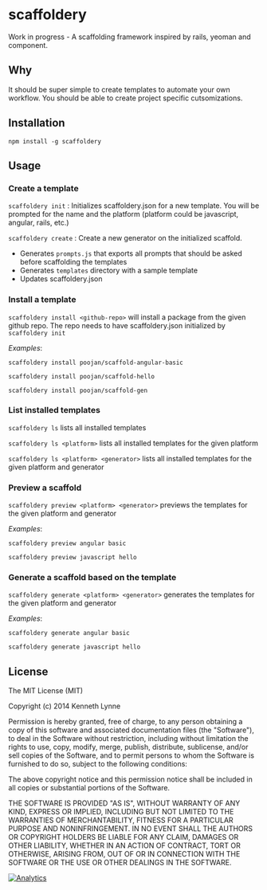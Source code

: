 scaffoldery
===========

Work in progress - A scaffolding framework inspired by rails, yeoman and component.

## Why
It should be super simple to create templates to automate your own workflow. You should be able to create project specific cutsomizations.


## Installation

`npm install -g scaffoldery`


## Usage

### Create a template

`scaffoldery init` : Initializes scaffoldery.json for a new template. You will be prompted for the name and the platform (platform could be javascript, angular, rails, etc.)

`scaffoldery create` : Create a new generator on the initialized scaffold.
* Generates `prompts.js`  that exports all prompts that should be asked before scaffolding the templates
* Generates `templates` directory with a sample template
* Updates scaffoldery.json


### Install a template

`scaffoldery install <github-repo>` will install a package from the given github repo. The repo needs to have scaffoldery.json initialized by `scaffoldery init`

*Examples*:

`scaffoldery install poojan/scaffold-angular-basic`

`scaffoldery install poojan/scaffold-hello`

`scaffoldery install poojan/scaffold-gen`


### List installed templates

`scaffoldery ls` lists all installed templates

`scaffoldery ls <platform>` lists all installed templates for the given platform

`scaffoldery ls <platform> <generator>` lists all installed templates for the given platform and generator


### Preview a scaffold

`scaffoldery preview <platform> <generator>` previews the templates for the given platform and generator

*Examples*:

`scaffoldery preview angular basic`

`scaffoldery preview javascript hello`


### Generate a scaffold based on the template

`scaffoldery generate <platform> <generator>` generates the templates for the given platform and generator

*Examples*:

`scaffoldery generate angular basic`

`scaffoldery generate javascript hello`




## License

The MIT License (MIT)

Copyright (c) 2014 Kenneth Lynne

Permission is hereby granted, free of charge, to any person obtaining a copy of
this software and associated documentation files (the "Software"), to deal in
the Software without restriction, including without limitation the rights to
use, copy, modify, merge, publish, distribute, sublicense, and/or sell copies of
the Software, and to permit persons to whom the Software is furnished to do so,
subject to the following conditions:

The above copyright notice and this permission notice shall be included in all
copies or substantial portions of the Software.

THE SOFTWARE IS PROVIDED "AS IS", WITHOUT WARRANTY OF ANY KIND, EXPRESS OR
IMPLIED, INCLUDING BUT NOT LIMITED TO THE WARRANTIES OF MERCHANTABILITY, FITNESS
FOR A PARTICULAR PURPOSE AND NONINFRINGEMENT. IN NO EVENT SHALL THE AUTHORS OR
COPYRIGHT HOLDERS BE LIABLE FOR ANY CLAIM, DAMAGES OR OTHER LIABILITY, WHETHER
IN AN ACTION OF CONTRACT, TORT OR OTHERWISE, ARISING FROM, OUT OF OR IN
CONNECTION WITH THE SOFTWARE OR THE USE OR OTHER DEALINGS IN THE SOFTWARE.


[![Analytics](https://ga-beacon.appspot.com/UA-46835353-1/scaffoldery/README)](https://github.com/igrigorik/ga-beacon)
